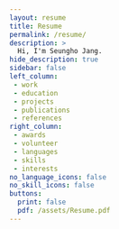 ```yaml
---
layout: resume
title: Resume
permalink: /resume/
description: >
  Hi, I'm Seungho Jang.
hide_description: true
sidebar: false
left_column:
 - work
 - education
 - projects
 - publications
 - references
right_column:
 - awards
 - volunteer
 - languages
 - skills
 - interests
no_language_icons: false
no_skill_icons: false
buttons:
  print: false
  pdf: /assets/Resume.pdf
---
```


